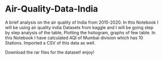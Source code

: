 # Air-Quality-Data-India
A brief analysis on the air quality of India from 2015-2020. In this Notebook I will be using air quality india Datasets from kaggle and I will be going step by step analysis of the table, Plotting the hsitogram, graphs of few table. In this Notebook I have calculated AQI of Mumbai division which has 10 Stations. Imported a CSV of this data as well.

Download the rar files for the dataset!
enjoy!
